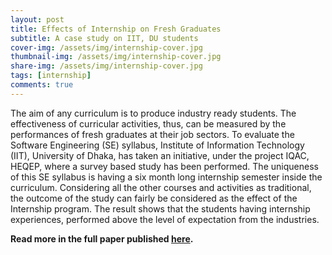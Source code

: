 ```yaml
---
layout: post
title: Effects of Internship on Fresh Graduates
subtitle: A case study on IIT, DU students
cover-img: /assets/img/internship-cover.jpg
thumbnail-img: /assets/img/internship-cover.jpg
share-img: /assets/img/internship-cover.jpg
tags: [internship]
comments: true
---
```

The aim of any curriculum is to produce industry ready students. The effectiveness of curricular activities, thus, can be measured by the performances of fresh 
graduates at their job sectors. To evaluate the Software Engineering (SE) syllabus, Institute of Information Technology (IIT), University of Dhaka, has taken an 
initiative, under the project IQAC, HEQEP, where a survey based study has been performed. The uniqueness of this SE syllabus is having a six month long internship 
semester inside the curriculum. Considering all the other courses and activities as traditional, the outcome of the study can fairly be considered as the effect of
the Internship program. The result shows that the students having internship experiences, performed above the level of expectation from the industries. 

**Read more in the full paper published [here](https://arxiv.org/abs/2008.07450).**
